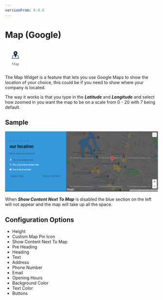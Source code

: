 ```yaml
---
versionFrom: 8.0.0
---
```


# Map (Google)

![Map widget icon](images/The-Map-Widget1.png)

The Map Widget is a feature that lets you use Google Maps to show the location of your choice, this could be if you need to show where your company is located.

The way it works is that you type in the ***Latitude*** and ***Longitude*** and select how zoomed in you want the map to be on a scale from 0 - 20 with 7 being default.

## Sample

![Frontend example of the Map widget with default details added to info fields](images/Map.png)

When ***Show Content Next To Map*** is disabled the blue section on the left will not appear and the map will take up all the space.

## Configuration Options

- Height
- Custom Map Pin Icon
- Show Content Next To Map
- Pre Heading
- Heading
- Text
- Address
- Phone Number
- Email
- Opening Hours
- Background Color
- Text Color
- Buttons

